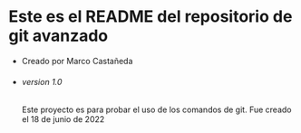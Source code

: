 
# Este es el README del repositorio de git avanzado
- Creado por Marco Castañeda
- ###### version 1.0
  
  Este proyecto es para probar el uso de los comandos de git.
  Fue creado el 18 de junio de 2022
